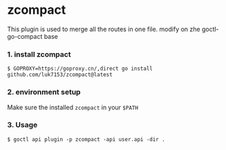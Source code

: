 # zcompact

This plugin is used to merge all the routes in one file.
modify on zhe goctl-go-compact base


### 1. install zcompact

```
$ GOPROXY=https://goproxy.cn/,direct go install github.com/luk7153/zcompact@latest
```

### 2. environment setup

Make sure the installed `zcompact` in your `$PATH`

### 3. Usage

```
$ goctl api plugin -p zcompact -api user.api -dir .
```

